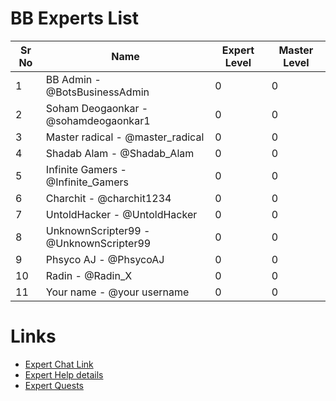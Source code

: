 # BB Experts List

Sr No | Name | Expert Level | Master Level
------------ | ------------- | ------------- | -------------
1 | BB Admin - @BotsBusinessAdmin| 0 | 0
2 | Soham Deogaonkar - @sohamdeogaonkar1 | 0 | 0
3 | Master radical - @master_radical | 0 | 0
4 | Shadab Alam - @Shadab_Alam | 0 | 0
5 | Infinite Gamers - @Infinite_Gamers | 0 | 0
6 | Charchit - @charchit1234| 0 | 0
7 | UntoldHacker - @UntoldHacker | 0 | 0
8 | UnknownScripter99 - @UnknownScripter99 | 0 | 0
9 | Phsyco AJ - @PhsycoAJ | 0 | 0
10 | Radin - @Radin_X | 0 | 0
11 | Your name - @your username | 0 | 0 

# Links

* [Expert Chat Link](https://t.me/joinchat/-2PQVAh1P444Njky)
* [Expert Help details](https://telegra.ph/Expert-help-from-BB-Admin-05-20)
* [Expert Quests](https://telegra.ph/BB-Experts-Expert-Quest-05-20)
